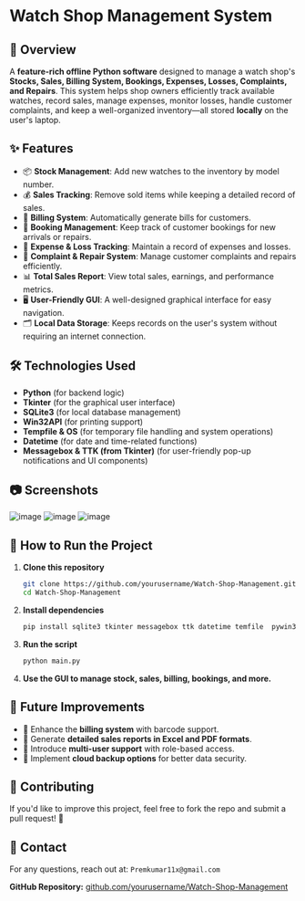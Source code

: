 # Watch Shop Management System

## 📌 Overview

A **feature-rich offline Python software** designed to manage a watch shop's **Stocks, Sales, Billing System, Bookings, Expenses, Losses, Complaints, and Repairs**. This system helps shop owners efficiently track available watches, record sales, manage expenses, monitor losses, handle customer complaints, and keep a well-organized inventory—all stored **locally** on the user's laptop.

## ✨ Features

- 📦 **Stock Management**: Add new watches to the inventory by model number.
- 💰 **Sales Tracking**: Remove sold items while keeping a detailed record of sales.
- 🧾 **Billing System**: Automatically generate bills for customers.
- 📅 **Booking Management**: Keep track of customer bookings for new arrivals or repairs.
- 💸 **Expense & Loss Tracking**: Maintain a record of expenses and losses.
- 🔧 **Complaint & Repair System**: Manage customer complaints and repairs efficiently.
- 📊 **Total Sales Report**: View total sales, earnings, and performance metrics.
- 🖥️ **User-Friendly GUI**: A well-designed graphical interface for easy navigation.
- 🗂️ **Local Data Storage**: Keeps records on the user's system without requiring an internet connection.

## 🛠️ Technologies Used

- **Python** (for backend logic)
- **Tkinter** (for the graphical user interface)
- **SQLite3** (for local database management)
- **Win32API** (for printing support)
- **Tempfile & OS** (for temporary file handling and system operations)
- **Datetime** (for date and time-related functions)
- **Messagebox & TTK (from Tkinter)** (for user-friendly pop-up notifications and UI components)

## 📷 Screenshots

![image](https://github.com/user-attachments/assets/0e8c81d8-bd4c-44f1-a052-c7aeef73b5f5)
![image](https://github.com/user-attachments/assets/88f29e39-6d8d-454d-a144-4a1d02603d3e)
![image](https://github.com/user-attachments/assets/56c4f895-ee9b-4676-a8d1-c45576e24c8d)


## 🚀 How to Run the Project

1. **Clone this repository**
   ```bash
   git clone https://github.com/yourusername/Watch-Shop-Management.git
   cd Watch-Shop-Management
   ```
2. **Install dependencies**
   ```bash
   pip install sqlite3 tkinter messagebox ttk datetime temfile  pywin32
   ```
3. **Run the script**
   ```bash
   python main.py
   ```
4. **Use the GUI to manage stock, sales, billing, bookings, and more.**

## 📌 Future Improvements

- 🔹 Enhance the **billing system** with barcode support.
- 🔹 Generate **detailed sales reports in Excel and PDF formats**.
- 🔹 Introduce **multi-user support** with role-based access.
- 🔹 Implement **cloud backup options** for better data security.

## 🤝 Contributing

If you'd like to improve this project, feel free to fork the repo and submit a pull request! 🚀

## 📧 Contact

For any questions, reach out at: `Premkumar11x@gmail.com`

**GitHub Repository:** [github.com/yourusername/Watch-Shop-Management](https://github.com/yourusername/Watch-Shop-Management)

